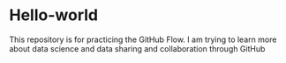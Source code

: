 # Hello-world
This repository is for practicing the GitHub Flow.
I am trying to learn more about data science and data sharing and collaboration through GitHub
